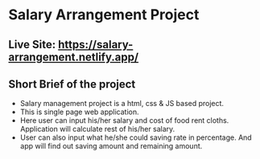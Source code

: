 ﻿# Salary Arrangement Project
 ## Live Site: https://salary-arrangement.netlify.app/
 
 ## Short Brief of the project
* Salary management project is a html, css & JS based project.
* This is single page web application.
* Here user can input his/her salary and cost of food rent cloths. Application will calculate rest of his/her salary.
* User can also input what he/she could saving rate in percentage. And app will find out saving amount and remaining amount.
